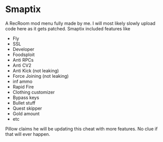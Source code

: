# Smaptix
A RecRoom mod menu fully made by me. I will most likely slowly upload code here as it gets patched.
Smaptix included features like
- Fly
- SSL
- Developer
- Foodsploit
- Anti RPCs
- Anti CV2
- Anti Kick (not leaking)
- Force Joining (not leaking)
- inf ammo
- Rapid Fire
- Clothing customizer
- Bypass keys
- Bullet stuff
- Quest skipper
- Gold amount
- etc
  
Pillow claims he will be updating this cheat with more features. No clue if that will ever happen.
